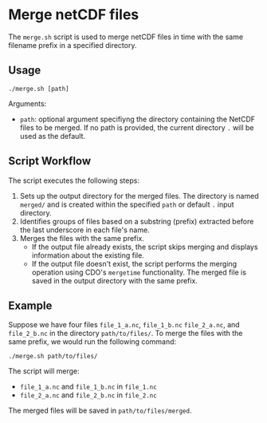 # Merge netCDF files

The `merge.sh` script is used to merge netCDF files in time with the same filename prefix in a specified directory.

## Usage

```shell
./merge.sh [path]
```

Arguments:

- `path`:  optional argument specifiyng the directory containing the NetCDF files to be merged. If no path is provided, the current directory `.` will be used as the default.

## Script Workflow

The script executes the following steps:

1. Sets up the output directory for the merged files. The directory is named `merged/` and is created within the specified `path` or default `.` input directory.
2. Identifies groups of files based on a substring (prefix) extracted before the last underscore in each file's name.
4. Merges the files with the same prefix.
    - If the output file already exists, the script skips merging and displays information about the existing file.
    - If the output file doesn't exist, the script performs the merging operation using CDO's `mergetime` functionality. The merged file is saved in the output directory with the same prefix.

## Example

Suppose we have four files `file_1_a.nc`, `file_1_b.nc` `file_2_a.nc`, and `file_2_b.nc` in the directory
`path/to/files/`. To merge the files with the same prefix, we would run the following command:

```shell
./merge.sh path/to/files/
```

The script will merge:

- `file_1_a.nc` and `file_1_b.nc` in `file_1.nc`
- `file_2_a.nc` and `file_2_b.nc` in `file_2.nc`

The merged files will be saved in `path/to/files/merged`.
